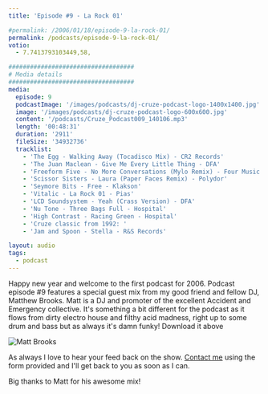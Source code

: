 ```yaml
---
title: 'Episode #9 - La Rock 01'

#permalink: /2006/01/18/episode-9-la-rock-01/
permalink: /podcasts/episode-9-la-rock-01/
votio:
  - 7.7413793103449,58,

###################################
# Media details
###################################
media:
  episode: 9
  podcastImage: '/images/podcasts/dj-cruze-podcast-logo-1400x1400.jpg'
  image: '/images/podcasts/dj-cruze-podcast-logo-600x600.jpg'
  content: '/podcasts/Cruze_Podcast009_140106.mp3'
  length: '00:48:31'
  duration: '2911'
  fileSize: '34932736'
  tracklist:
    - 'The Egg - Walking Away (Tocadisco Mix) - CR2 Records'
    - 'The Juan Maclean - Give Me Every Little Thing - DFA'
    - 'Freeform Five - No More Conversations (Mylo Remix) - Four Music'
    - 'Scissor Sisters - Laura (Paper Faces Remix) - Polydor'
    - 'Seymore Bits - Free - Klakson'
    - 'Vitalic - La Rock 01 - Pias'
    - 'LCD Soundsystem - Yeah (Crass Version) - DFA'
    - 'Nu Tone - Three Bags Full - Hospital'
    - 'High Contrast - Racing Green - Hospital'
    - 'Cruze classic from 1992: '
    - 'Jam and Spoon - Stella - R&S Records'

layout: audio
tags:
  - podcast
---
```


Happy new year and welcome to the first podcast for 2006. Podcast episode #9 features a special guest mix from my good friend and fellow DJ, Matthew Brooks. Matt is a DJ and promoter of the excellent Accident and Emergency collective. It's something a bit different for the podcast as it flows from dirty electro house and filthy acid madness, right up to some drum and bass but as always it's damn funky! Download it above

![Matt Brooks](/images/posts/matt-brooks.jpg)

As always I love to hear your feed back on the show. [Contact me](/contact) using the form provided and I'll get back to you as soon as I can.

Big thanks to Matt for his awesome mix!
